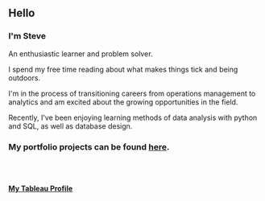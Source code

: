 ## Hello

### I'm Steve

An enthusiastic learner and problem solver.  

I spend my free time reading about what makes things tick and being outdoors.  

I'm in the process of transitioning careers from operations management to analytics and am excited about the growing opportunities in the field.  

Recently, I've been enjoying learning methods of data analysis with python and SQL, as well as database design.

### My portfolio projects can be found [here](https://github.com/sjlloyd07/portfolio_projects#readme).

<br><br>

[**My Tableau Profile**](https://public.tableau.com/app/profile/steve.lloyd/vizzes)

<!--
Here are some ideas to get you started:

- 🔭 I’m currently working on ...
- 🌱 I’m currently learning ...
- 👯 I’m looking to collaborate on ...
- 🤔 I’m looking for help with ...
- 💬 Ask me about ...
- 📫 How to reach me: ...
- 😄 Pronouns: ...
- ⚡ Fun fact: ...
-->
